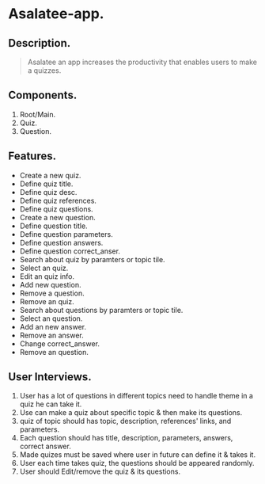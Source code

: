 # Asalatee-app.
## Description.
> Asalatee an app increases the productivity that enables users to make a quizzes.
## Components.
1. Root/Main.
2. Quiz.
3. Question.
## Features.
* Create a new quiz.
* Define quiz title.
* Define quiz desc.
* Define quiz references.
* Define quiz questions.
* Create a new question.
* Define question title.
* Define question parameters.
* Define question answers.
* Define question correct_anser.
* Search about quiz by paramters or topic tile.
* Select an quiz.
* Edit an quiz info.
* Add new question.
* Remove a question.
* Remove an quiz.
* Search about questions by paramters or topic tile.
* Select an question.
* Add an new answer.
* Remove an answer.
* Change correct_answer.
* Remove an  question.
## User Interviews.
1. User has a lot of questions in different topics need to handle theme in a quiz he can take it.
2. Use can make a quiz about specific topic & then make its questions.
3. quiz of topic should has topic, description, references' links, and parameters.
4. Each question should has title, description, parameters, answers, correct answer.
5. Made quizes must be saved where user in future can define it & takes it.
6. User each time takes quiz, the questions should be appeared randomly.
7. User should Edit/remove the quiz & its questions.
